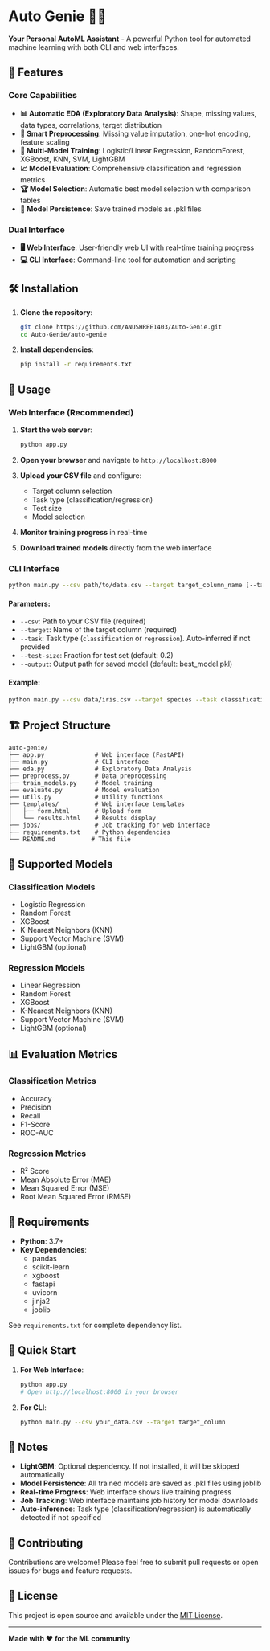 # Auto Genie 🧞‍♂️

**Your Personal AutoML Assistant** - A powerful Python tool for automated machine learning with both CLI and web interfaces.

## 🚀 Features

### Core Capabilities
- **📊 Automatic EDA (Exploratory Data Analysis)**: Shape, missing values, data types, correlations, target distribution
- **🔧 Smart Preprocessing**: Missing value imputation, one-hot encoding, feature scaling
- **🤖 Multi-Model Training**: Logistic/Linear Regression, RandomForest, XGBoost, KNN, SVM, LightGBM
- **📈 Model Evaluation**: Comprehensive classification and regression metrics
- **🏆 Model Selection**: Automatic best model selection with comparison tables
- **💾 Model Persistence**: Save trained models as .pkl files

### Dual Interface
- **🖥️ Web Interface**: User-friendly web UI with real-time training progress
- **💻 CLI Interface**: Command-line tool for automation and scripting

## 🛠️ Installation

1. **Clone the repository**:
   ```bash
   git clone https://github.com/ANUSHREE1403/Auto-Genie.git
   cd Auto-Genie/auto-genie
   ```

2. **Install dependencies**:
   ```bash
   pip install -r requirements.txt
   ```

## 📖 Usage

### Web Interface (Recommended)

1. **Start the web server**:
   ```bash
   python app.py
   ```

2. **Open your browser** and navigate to `http://localhost:8000`

3. **Upload your CSV file** and configure:
   - Target column selection
   - Task type (classification/regression)
   - Test size
   - Model selection

4. **Monitor training progress** in real-time

5. **Download trained models** directly from the web interface

### CLI Interface

```bash
python main.py --csv path/to/data.csv --target target_column_name [--task classification|regression] [--test-size 0.2] [--output best_model.pkl]
```

#### Parameters:
- `--csv`: Path to your CSV file (required)
- `--target`: Name of the target column (required)
- `--task`: Task type (`classification` or `regression`). Auto-inferred if not provided
- `--test-size`: Fraction for test set (default: 0.2)
- `--output`: Output path for saved model (default: best_model.pkl)

#### Example:
```bash
python main.py --csv data/iris.csv --target species --task classification
```

## 🏗️ Project Structure

```
auto-genie/
├── app.py              # Web interface (FastAPI)
├── main.py             # CLI interface
├── eda.py              # Exploratory Data Analysis
├── preprocess.py       # Data preprocessing
├── train_models.py     # Model training
├── evaluate.py         # Model evaluation
├── utils.py            # Utility functions
├── templates/          # Web interface templates
│   ├── form.html       # Upload form
│   └── results.html    # Results display
├── jobs/               # Job tracking for web interface
├── requirements.txt    # Python dependencies
└── README.md          # This file
```

## 🎯 Supported Models

### Classification Models
- Logistic Regression
- Random Forest
- XGBoost
- K-Nearest Neighbors (KNN)
- Support Vector Machine (SVM)
- LightGBM (optional)

### Regression Models
- Linear Regression
- Random Forest
- XGBoost
- K-Nearest Neighbors (KNN)
- Support Vector Machine (SVM)
- LightGBM (optional)

## 📊 Evaluation Metrics

### Classification Metrics
- Accuracy
- Precision
- Recall
- F1-Score
- ROC-AUC

### Regression Metrics
- R² Score
- Mean Absolute Error (MAE)
- Mean Squared Error (MSE)
- Root Mean Squared Error (RMSE)

## 🔧 Requirements

- **Python**: 3.7+
- **Key Dependencies**:
  - pandas
  - scikit-learn
  - xgboost
  - fastapi
  - uvicorn
  - jinja2
  - joblib

See `requirements.txt` for complete dependency list.

## 🚀 Quick Start

1. **For Web Interface**:
   ```bash
   python app.py
   # Open http://localhost:8000 in your browser
   ```

2. **For CLI**:
   ```bash
   python main.py --csv your_data.csv --target target_column
   ```

## 📝 Notes

- **LightGBM**: Optional dependency. If not installed, it will be skipped automatically
- **Model Persistence**: All trained models are saved as .pkl files using joblib
- **Real-time Progress**: Web interface shows live training progress
- **Job Tracking**: Web interface maintains job history for model downloads
- **Auto-inference**: Task type (classification/regression) is automatically detected if not specified

## 🤝 Contributing

Contributions are welcome! Please feel free to submit pull requests or open issues for bugs and feature requests.

## 📄 License

This project is open source and available under the [MIT License](LICENSE).

---

**Made with ❤️ for the ML community**
